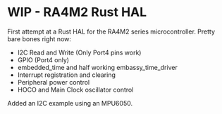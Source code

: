 # WIP - RA4M2 Rust HAL

First attempt at a Rust HAL for the RA4M2 series microcontroller. Pretty bare bones right now:
- I2C Read and Write (Only Port4 pins work) 
- GPIO (Port4 only)
- embedded_time and half working embassy_time_driver
- Interrupt registration and clearing
- Peripheral power control
- HOCO and Main Clock oscillator control

Added an I2C example using an MPU6050.

